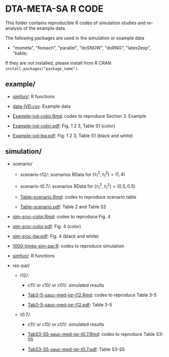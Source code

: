 # DTA-META-SA R CODE


This folder contains reproducible R codes of simulation studies and re-analysis of the example data.

The following packages are used in the simulation or example data

- "mvmeta", "foreach", "parallel", "doSNOW", "doRNG", "latex2exp", "kable; 

If they are not installed, please install from R CRAN `install.packages("package_name")`.
 

## example/


- [simfun/](example/simfun/): R functions 

- [data-IVD.csv](example/data-IVD.csv): Example data

- [Example-ivd-color.Rmd](example/Example-ivd-color.Rmd): codes to reproduce Section 3. Example

- [Example-ivd-color.pdf](example/Example-ivd-color.pdf): Fig. 1 2 3, Table S1 (color)

- [Example-ivd-bw.pdf](example/Example-ivd-bw.pdf): Fig. 1 2 3, Table S1 (black and white)

## simulation/

- scenario/ 

	- scenario-t12/: scenarios RData for $(\tau_1^2, \tau_1^2) = (1, 4)$

	- scenario-t0.7/: scenarios RData for $(\tau_1^2, \tau_1^2) = (0.5, 0.5)$

	- [Table-scenario.Rmd](simulation/scenario/Table-scenario.Rmd): codes to reproduce scenario table

	- [Table-scenario.pdf](simulation/scenario/Table-scenario.pdf): Table 2 and Table S2

- [sim-sroc-color.Rmd](simulation/sim-sroc-color.Rmd): codes to reproduce Fig. 4

- [sim-sroc-color.pdf](simulation/sim-sroc-color.pdf): Fig. 4 (color)

- [sim-sroc-bw.pdf](simulation/sim-sroc-bw.pdf): Fig. 4 (black and white)


- [1000-times-sim-par.R](simulation/1000-times-sim-par.R): codes to reproduce simulation



- [simfun/](simulation/simfun/): R functions 

- res-par/

	- t12/: 

		- c11/ or c10/ or c01/: simulated results

		- [Tab3-5-sauc-med-iqr-t12.Rmd](simulation/res-par/t12/Tab3-5-sauc-med-iqr-t12.Rmd): codes to reproduce Table 3-5

		- [Tab3-5-sauc-med-iqr-t12.pdf](simulation/res-par/t12/Tab3-5-sauc-med-iqr-t12.pdf): Table 3-5



	- t0.7/:

		- c11/ or c10/ or c01/: simulated results

		- [TabS3-S5-sauc-med-iqr-t0.7.Rmd](simulation/res-par/t0.7/TabS3-S5-sauc-med-iqr-t0.7.Rmd): codes to reproduce Table S3-S5

		- [TabS3-S5-sauc-med-iqr-t0.7.pdf](simulation/res-par/t0.7/TabS3-S5-sauc-med-iqr-t0.7.pdf): Table S3-S5
















